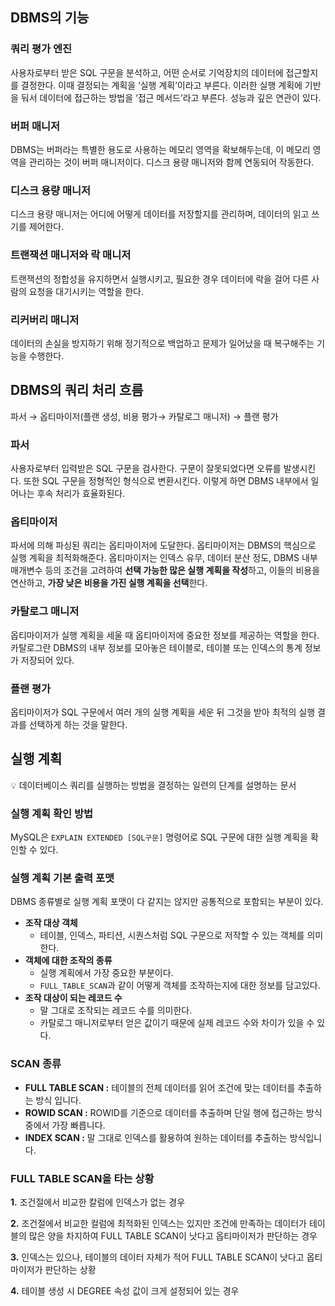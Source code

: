 ## DBMS의 기능

### 쿼리 평가 엔진

사용자로부터 받은 SQL 구문을 분석하고, 어떤 순서로 기억장치의 데이터에 접근할지를 결정한다. 이때 결정되는 계획을 ‘실행 계획’이라고 부른다. 이러한 실행 계획에 기반을 둬서 데이터에 접근하는 방법을 ‘접근 메서드’라고 부른다. 성능과 깊은 연관이 있다.

### 버퍼 매니저

DBMS는 버퍼라는 특별한 용도로 사용하는 메모리 영역을 확보해두는데, 이 메모리 영역을 관리하는 것이 버퍼 매니저이다. 디스크 용량 매니저와 함께 연동되어 작동한다.

### 디스크 용량 매니저

디스크 용량 매니저는 어디에 어떻게 데이터를 저장할지를 관리하며, 데이터의 읽고 쓰기를 제어한다.

### 트랜잭션 매니저와 락 매니저

트랜잭션의 정합성을 유지하면서 실행시키고, 필요한 경우 데이터에 락을 걸어 다른 사람의 요청을 대기시키는 역할을 한다.

### 리커버리 매니저

데이터의 손실을 방지하기 위해 정기적으로 백업하고 문제가 일어났을 때 복구해주는 기능을 수행한다.

## DBMS의 쿼리 처리 흐름

파서 → 옵티마이저(플랜 생성, 비용 평가→ 카탈로그 매니저) → 플랜 평가

### 파서

사용자로부터 입력받은 SQL 구문을 검사한다. 구문이 잘못되었다면 오류를 발생시킨다. 또한 SQL 구문을 정형적인 형식으로 변환시킨다. 이렇게 하면 DBMS 내부에서 일어나는 후속 처리가 효율화된다.

### 옵티마이저

파서에 의해 파싱된 쿼리는 옵티마이저에 도달한다. 옵티마이저는 DBMS의 핵심으로 실행 계획을 최적화해준다. 옵티마이저는 인덱스 유무, 데이터 분산 정도, DBMS 내부 매개변수 등의 조건을 고려하여 **선택 가능한 많은 실행 계획을 작성**하고, 이들의 비용을 연산하고, **가장 낮은 비용을 가진 실행 계획을 선택**한다. 

### 카탈로그 매니저

옵티마이저가 실행 계획을 세울 때 옵티마이저에 중요한 정보를 제공하는 역할을 한다. 카탈로그란 DBMS의 내부 정보를 모아놓은 테이블로, 테이블 또는 인덱스의 통계 정보가 저장되어 있다. 

### 플랜 평가

옵티마이저가 SQL 구문에서 여러 개의 실행 계획을 세운 뒤 그것을 받아 최적의 실행 결과를 선택하게 하는 것을 말한다. 

## 실행 계획

<aside>
💡 데이터베이스 쿼리를 실행하는 방법을 결정하는 일련의 단계를 설명하는 문서

</aside>

### 실행 계획 확인 방법

MySQL은 `EXPLAIN EXTENDED [SQL구문]` 명령어로 SQL 구문에 대한 실행 계획을 확인할 수 있다.

### 실행 계획 기본 출력 포맷

DBMS 종류별로 실행 계획 포맷이 다 같지는 않지만 공통적으로 포함되는 부분이 있다.

- **조작 대상 객체**
    - 테이블, 인덱스, 파티션, 시퀀스처럼 SQL 구문으로 저작할 수 있는 객체를 의미한다.
- **********************************************************객체에 대한 조작의 종류**********************************************************
    - 실행 계획에서 가장 중요한 부분이다.
    - `FULL_TABLE_SCAN`과 같이 어떻게 객체를 조작하는지에 대한 정보를 담고있다.
- ******************************************************************조작 대상이 되는 레코드 수******************************************************************
    - 말 그대로 조작되는 레코드 수를 의미한다.
    - 카탈로그 매니저로부터 얻은 값이기 때문에 실제 레코드 수와 차이가 있을 수 있다.

### SCAN 종류

- **FULL TABLE SCAN :** 테이블의 전체 데이터를 읽어 조건에 맞는 데이터를 추출하는 방식 입니다.
- **ROWID SCAN :** ROWID를 기준으로 데이터를 추출하며 단일 행에 접근하는 방식 중에서 가장 빠릅니다.
- **INDEX SCAN :** 말 그대로 인덱스를 활용하여 원하는 데이터를 추출하는 방식입니다.

### **FULL TABLE SCAN을 타는 상황**

**1.** 조건절에서 비교한 칼럼에 인덱스가 없는 경우

**2.** 조건절에서 비교한 컬럼에 최적화된 인덱스는 있지만 조건에 만족하는 데이터가 테이블의 많은 양을 차지하여 FULL TABLE SCAN이 낫다고 옵티마이저가 판단하는 경우

**3.** 인덱스는 있으나, 테이블의 데이터 자체가 적어 FULL TABLE SCAN이 낫다고 옵티마이저가 판단하는 상황

**4.** 테이블 생성 시 DEGREE 속성 값이 크게 설정되어 있는 경우
